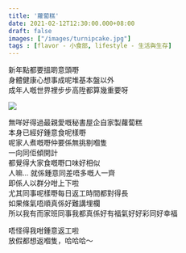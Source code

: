 ```yaml
---
title: '蘿蔔糕'
date: 2021-02-12T12:30:00.000+08:00
draft: false
images: ["/images/turnipcake.jpg"]
tags : [flavor - 小食部, lifestyle - 生活與生存]
---
```


新年點都要搵啲意頭嘢  
身體健康心想事成呢堆基本盤以外  
成年人嘅世界裡步步高陞都算幾重要呀  

![](/images/turnipcake.jpg)

無咩好得過最親愛嘅秘書屋企自家製蘿蔔糕  
本身已經好鍾意食呢樣嘢  
呢家人煮嘅嘢仲要係無挑剔嗰隻  
一向同佢傾開計  
都覺得大家食嘅嘢口味好相似  
人嘛... 就係鍾意同差唔多嘅人一齊  
即係人以群分咁上下啦  
尤其同事呢樣嘢每日返工時間都對得長  
如果條氣唔順真係好難講埋欄  
所以我有而家班同事我都真係好有福氣好好彩同好幸福  
  
唔怪得我咁鍾意返工啦  
放假都想返嗰隻，哈哈哈～  
